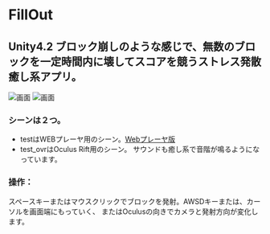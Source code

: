 FillOut
=======
Unity4.2 ブロック崩しのような感じで、無数のブロックを一定時間内に壊してスコアを競うストレス発散癒し系アプリ。
----------
![画面](https://fbcdn-sphotos-h-a.akamaihd.net/hphotos-ak-frc3/p200x200/1383169_652646288109050_557373577_n.jpg)
![画面](https://fbcdn-sphotos-b-a.akamaihd.net/hphotos-ak-ash4/p200x200/1382374_652646754775670_1987030418_n.jpg)
### シーンは２つ。
- testはWEBプレーヤ用のシーン。[Webプレーヤ版](http://chahix.ddo.jp/~chahi/unity/20131007/FillOut/FillOut.html)
- test_ovrはOculus Rift用のシーン。
サウンドも癒し系で音階が鳴るようになっています。

### 操作：
スペースキーまたはマウスクリックでブロックを発射。AWSDキーまたは、カーソルを画面端にもっていく、
またはOculusの向きでカメラと発射方向が変化します。
